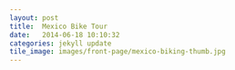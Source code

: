 ```yaml
---
layout: post
title:  Mexico Bike Tour
date:   2014-06-18 10:10:32
categories: jekyll update
tile_image: images/front-page/mexico-biking-thumb.jpg
---
```


